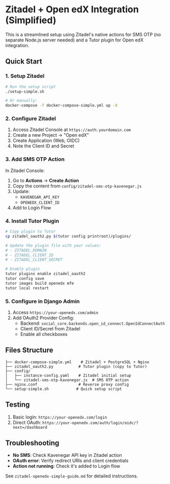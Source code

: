 # Zitadel + Open edX Integration (Simplified)

This is a streamlined setup using Zitadel's native actions for SMS OTP (no separate Node.js server needed) and a Tutor plugin for Open edX integration.

## Quick Start

### 1. Setup Zitadel

```bash
# Run the setup script
./setup-simple.sh

# Or manually:
docker-compose -f docker-compose-simple.yml up -d
```

### 2. Configure Zitadel

1. Access Zitadel Console at `https://auth.yourdomain.com`
2. Create a new Project → "Open edX"
3. Create Application (Web, OIDC)
4. Note the Client ID and Secret

### 3. Add SMS OTP Action

In Zitadel Console:
1. Go to **Actions** → **Create Action**
2. Copy the content from `config/zitadel-sms-otp-kavenegar.js`
3. Update:
   - `KAVENEGAR_API_KEY`
   - `OPENEDX_CLIENT_ID`
4. Add to Login Flow

### 4. Install Tutor Plugin

```bash
# Copy plugin to Tutor
cp zitadel_oauth2.py $(tutor config printroot)/plugins/

# Update the plugin file with your values:
# - ZITADEL_DOMAIN
# - ZITADEL_CLIENT_ID  
# - ZITADEL_CLIENT_SECRET

# Enable plugin
tutor plugins enable zitadel_oauth2
tutor config save
tutor images build openedx mfe
tutor local restart
```

### 5. Configure in Django Admin

1. Access `https://your-openedx.com/admin`
2. Add OAuth2 Provider Config:
   - Backend: `social_core.backends.open_id_connect.OpenIdConnectAuth`
   - Client ID/Secret from Zitadel
   - Enable all checkboxes

## Files Structure

```
├── docker-compose-simple.yml    # Zitadel + PostgreSQL + Nginx
├── zitadel_oauth2.py           # Tutor plugin (copy to Tutor)
├── config/
│   ├── instance-config.yaml    # Zitadel initial setup
│   └── zitadel-sms-otp-kavenegar.js  # SMS OTP action
├── nginx.conf                  # Reverse proxy config
└── setup-simple.sh            # Quick setup script
```

## Testing

1. Basic login: `https://your-openedx.com/login`
2. Direct OAuth: `https://your-openedx.com/auth/login/oidc/?next=/dashboard`

## Troubleshooting

- **No SMS**: Check Kavenegar API key in Zitadel action
- **OAuth error**: Verify redirect URIs and client credentials
- **Action not running**: Check it's added to Login flow

See `zitadel-openedx-simple-guide.md` for detailed instructions.